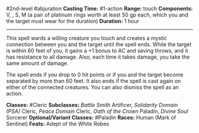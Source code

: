 #2nd-level #abjuration
**Casting Time:** #1-action
**Range:** touch
**Components:** V, , S, M (a pair of platinum rings worth at least 50 gp each, which you and the target must wear for the duration)
**Duration:** 1 hour

---

This spell wards a willing creature you touch and creates a mystic connection between you and the target until the spell ends. While the target is within 60 feet of you, it gains a +1 bonus to AC and saving throws, and it has resistance to all damage. Also, each time it takes damage, you take the same amount of damage.

The spell ends if you drop to 0 hit points or if you and the target become separated by more than 60 feet. It also ends if the spell is cast again on either of the connected creatures. You can also dismiss the spell as an action.


**Classes:** #Cleric
**Subclasses:** *Battle Smith* Artificer, *Solidarity Domain (PSA)* Cleric, *Peace Domain* Cleric, *Oath of the Crown* Paladin, *Divine Soul* Sorcerer
**Optional/Variant Classes:** #Paladin
**Races:** Human (Mark of Sentinel)
**Feats:** Adept of the White Robes
